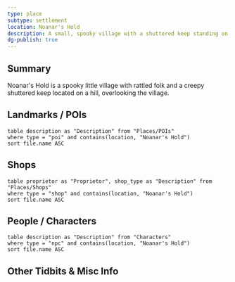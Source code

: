 ```yaml
---
type: place
subtype: settlement
location: Noanar's Hold
description: A small, spooky village with a shuttered keep standing on a hill, looming over the village.
dg-publish: true
---
```

## Summary
Noanar's Hold is a spooky little village with rattled folk and a creepy shuttered keep located on a hill, overlooking the village.
## Landmarks / POIs

```dataview
table description as "Description" from "Places/POIs"
where type = "poi" and contains(location, "Noanar's Hold")
sort file.name ASC
```

## Shops
```dataview
table proprietor as "Proprietor", shop_type as "Description" from "Places/Shops"
where type = "shop" and contains(location, "Noanar's Hold")
sort file.name ASC
```

## People / Characters
```dataview
table description as "Description" from "Characters"
where type = "npc" and contains(location, "Noanar's Hold")
sort file.name ASC
```

## Other Tidbits & Misc Info
